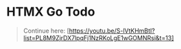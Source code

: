 # HTMX Go Todo

> Continue here: [https://youtu.be/S-lVtKHmBtI?list=PL8M9ZjrDX7lpqFj1NzRKoLgE1wGOMNRsi&t=13]
